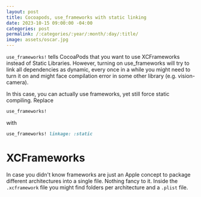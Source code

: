 ```yaml
---
layout: post
title: Cocoapods, use_frameworks with static linking
date: 2023-10-15 09:00:00 -04:00
categories: post
permalink: /:categories/:year/:month/:day/:title/
image: assets/oscar.jpg
---
```


`use_frameworks!` tells CocoaPods that you want to use XCFrameworks instead of Static Libraries. However, turning on use_frameworks will try to link all dependencies as dynamic, every once in a while you might need to turn it on and might face compilation error in some other library (e.g. vision-camera).

In this case, you can actually use frameworks, yet still force static compiling. Replace

```ruby
use_frameworks!
```

with

```ruby
use_frameworks! linkage: :static
```

# XCFrameworks

In case you didn't know frameworks are just an Apple concept to package different architectures into a single file. Nothing fancy to it. Inside the `.xcframework` file you might find folders per architecture and a `.plist` file.
